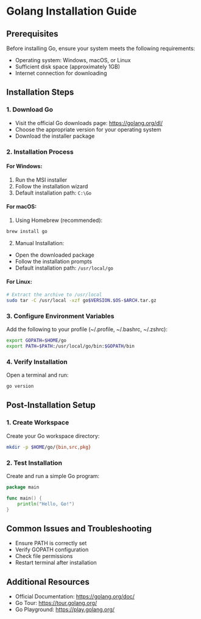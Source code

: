 # Golang Installation Guide

## Prerequisites
Before installing Go, ensure your system meets the following requirements:
- Operating system: Windows, macOS, or Linux
- Sufficient disk space (approximately 1GB)
- Internet connection for downloading

## Installation Steps

### 1. Download Go
- Visit the official Go downloads page: https://golang.org/dl/
- Choose the appropriate version for your operating system
- Download the installer package

### 2. Installation Process

#### For Windows:
1. Run the MSI installer
2. Follow the installation wizard
3. Default installation path: `C:\Go`

#### For macOS:
1. Using Homebrew (recommended):
```bash
brew install go
```

2. Manual Installation:
- Open the downloaded package
- Follow the installation prompts
- Default installation path: `/usr/local/go`

#### For Linux:
```bash
# Extract the archive to /usr/local
sudo tar -C /usr/local -xzf go$VERSION.$OS-$ARCH.tar.gz
```

### 3. Configure Environment Variables
Add the following to your profile (~/.profile, ~/.bashrc, ~/.zshrc):
```bash
export GOPATH=$HOME/go
export PATH=$PATH:/usr/local/go/bin:$GOPATH/bin
```

### 4. Verify Installation
Open a terminal and run:
```bash
go version
```

## Post-Installation Setup

### 1. Create Workspace
Create your Go workspace directory:
```bash
mkdir -p $HOME/go/{bin,src,pkg}
```

### 2. Test Installation
Create and run a simple Go program:
```go
package main

func main() {
    println("Hello, Go!")
}
```

## Common Issues and Troubleshooting
- Ensure PATH is correctly set
- Verify GOPATH configuration
- Check file permissions
- Restart terminal after installation

## Additional Resources
- Official Documentation: https://golang.org/doc/
- Go Tour: https://tour.golang.org/
- Go Playground: https://play.golang.org/